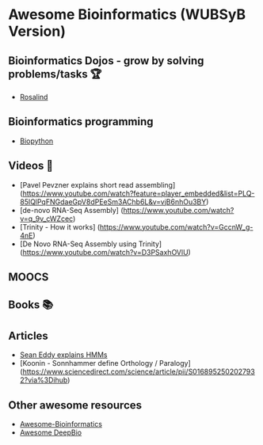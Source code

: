 ﻿# Awesome Bioinformatics (WUBSyB Version)

## Bioinformatics Dojos - grow by solving problems/tasks 🏆

- [Rosalind](http://rosalind.info/problems/locations/)

## Bioinformatics programming

- [Biopython](http://biopython.org/)

## Videos 🎥

- [Pavel Pevzner explains short read assembling] (https://www.youtube.com/watch?feature=player_embedded&list=PLQ-85lQlPqFNGdaeGpV8dPEeSm3AChb6L&v=vjB6nhOu3BY)
- [de-novo RNA-Seq Assembly] (https://www.youtube.com/watch?v=q_9v_cWZcec)
- [Trinity - How it works] (https://www.youtube.com/watch?v=GccnW_g-4nE)
- [De Novo RNA-Seq Assembly using Trinity] (https://www.youtube.com/watch?v=D3PSaxhOVlU)

## MOOCS

## Books 📚

## Articles

- [Sean Eddy explains HMMs](https://www.nature.com/articles/nbt1004-1315)
- [Koonin - Sonnhammer define Orthology / Paralogy] (https://www.sciencedirect.com/science/article/pii/S0168952502027932?via%3Dihub)

## Other awesome resources

- [Awesome-Bioinformatics](https://github.com/danielecook/Awesome-Bioinformatics)
- [Awesome DeepBio](https://github.com/gokceneraslan/awesome-deepbio)
